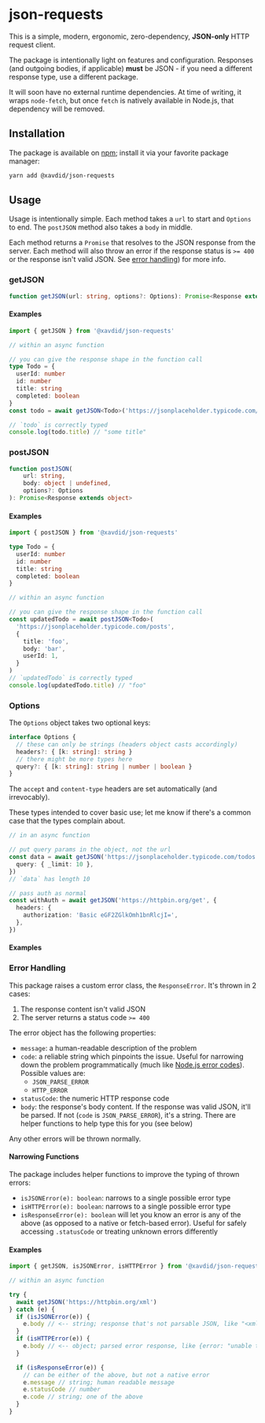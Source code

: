 # json-requests

This is a simple, modern, ergonomic, zero-dependency, **JSON-only** HTTP request client.

The package is intentionally light on features and configuration. Responses (and outgoing bodies, if applicable) **must** be JSON - if you need a different response type, use a different package.

It will soon have no external runtime dependencies. At time of writing, it wraps `node-fetch`, but once `fetch` is natively available in Node.js, that dependency will be removed.

## Installation

The package is available on [npm](https://www.npmjs.com/package/@xavdid/json-requests); install it via your favorite package manager:

```sh
yarn add @xavdid/json-requests
```

## Usage

Usage is intentionally simple. Each method takes a `url` to start and `Options` to end. The `postJSON` method also takes a `body` in middle.

Each method returns a `Promise` that resolves to the JSON response from the server. Each method will also throw an error if the response status is `>= 400` or the response isn't valid JSON. See [error handling](#error-handling)) for more info.

### getJSON

```ts
function getJSON(url: string, options?: Options): Promise<Response extends object>
```

#### Examples

<!-- these are copied from `readme-examples.test-d.ts`! -->

```ts
import { getJSON } from '@xavdid/json-requests'

// within an async function

// you can give the response shape in the function call
type Todo = {
  userId: number
  id: number
  title: string
  completed: boolean
}
const todo = await getJSON<Todo>('https://jsonplaceholder.typicode.com/todos/1')

// `todo` is correctly typed
console.log(todo.title) // "some title"
```

### postJSON

```ts
function postJSON(
    url: string,
    body: object | undefined,
    options?: Options
): Promise<Response extends object>
```

#### Examples

<!-- these are copied from `readme-examples.test-d.ts`! -->

```ts
import { postJSON } from '@xavdid/json-requests'

type Todo = {
  userId: number
  id: number
  title: string
  completed: boolean
}

// within an async function

// you can give the response shape in the function call
const updatedTodo = await postJSON<Todo>(
  'https://jsonplaceholder.typicode.com/posts',
  {
    title: 'foo',
    body: 'bar',
    userId: 1,
  }
)
// `updatedTodo` is correctly typed
console.log(updatedTodo.title) // "foo"
```

### Options

The `Options` object takes two optional keys:

```ts
interface Options {
  // these can only be strings (headers object casts accordingly)
  headers?: { [k: string]: string }
  // there might be more types here
  query?: { [k: string]: string | number | boolean }
}
```

The `accept` and `content-type` headers are set automatically (and irrevocably).

These types intended to cover basic use; let me know if there's a common case that the types complain about.

```ts
// in an async function

// put query params in the object, not the url
const data = await getJSON('https://jsonplaceholder.typicode.com/todos', {
  query: { _limit: 10 },
})
// `data` has length 10

// pass auth as normal
const withAuth = await getJSON('https://httpbin.org/get', {
  headers: {
    authorization: 'Basic eGF2ZGlkOmh1bnRlcjI=',
  },
})
```

#### Examples

### Error Handling

This package raises a custom error class, the `ResponseError`. It's thrown in 2 cases:

1. The response content isn't valid JSON
2. The server returns a status code `>= 400`

The error object has the following properties:

- `message`: a human-readable description of the problem
- `code`: a reliable string which pinpoints the issue. Useful for narrowing down the problem programmatically (much like [Node.js error codes](https://nodejs.org/api/errors.html#errors_error_code)). Possible values are:
  - `JSON_PARSE_ERROR`
  - `HTTP_ERROR`
- `statusCode`: the numeric HTTP response code
- `body`: the response's body content. If the response was valid JSON, it'll be parsed. If not (`code` is `JSON_PARSE_ERROR`), it's a string. There are helper functions to help type this for you (see below)

Any other errors will be thrown normally.

#### Narrowing Functions

The package includes helper functions to improve the typing of thrown errors:

- `isJSONError(e): boolean`: narrows to a single possible error type
- `isHTTPError(e): boolean`: narrows to a single possible error type
- `isResponseError(e): boolean` will let you know an error is any of the above (as opposed to a native or fetch-based error). Useful for safely accessing `.statusCode` or treating unknown errors differently

#### Examples

<!-- these are copied from `readme-examples.test-d.ts`! -->

```ts
import { getJSON, isJSONError, isHTTPError } from '@xavdid/json-requests'

// within an async function

try {
  await getJSON('https://httpbin.org/xml')
} catch (e) {
  if (isJSONError(e)) {
    e.body // <-- string; response that's not parsable JSON, like "<xml>...</xml>"
  }
  if (isHTTPError(e)) {
    e.body // <-- object; parsed error response, like {error: "unable to X"}
  }

  if (isResponseError(e)) {
    // can be either of the above, but not a native error
    e.message // string; human readable message
    e.statusCode // number
    e.code // string; one of the above
  }
}
```
